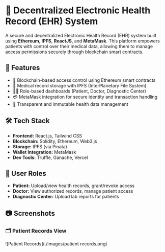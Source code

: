 # 🏥 Decentralized Electronic Health Record (EHR) System

A secure and decentralized Electronic Health Record (EHR) system built using **Ethereum**, **IPFS**, **ReactJS**, and **MetaMask**. This platform empowers patients with control over their medical data, allowing them to manage access permissions securely through blockchain smart contracts.


## 📌 Features
- 🔐 Blockchain-based access control using Ethereum smart contracts
- 📁 Medical record storage with IPFS (InterPlanetary File System)
- 👨‍⚕️ Role-based dashboards (Patient, Doctor, Diagnostic Center)
- 💳 MetaMask integration for secure identity and transaction handling
- 📜 Transparent and immutable health data management

## 🛠️ Tech Stack
- **Frontend:** React.js, Tailwind CSS
- **Blockchain:** Solidity, Ethereum, Web3.js
- **Storage:** IPFS (via Pinata)
- **Wallet Integration:** MetaMask
- **Dev Tools:** Truffle, Ganache, Vercel

## 👥 User Roles
- **Patient:** Upload/view health records, grant/revoke access
- **Doctor:** View authorized records, manage patient access
- **Diagnostic Center:** Upload lab reports for patients

## 📷 Screenshots

### 🗂️ Patient Records View

![Patient Records](./images/patient records.png)

